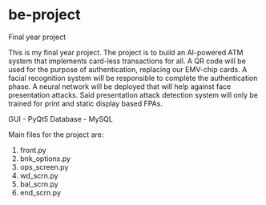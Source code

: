 # be-project
Final year project

This is my final year project.
The project is to build an AI-powered ATM system that implements card-less transactions for all.
A QR code will be used for the purpose of authentication, replacing our EMV-chip cards.
A facial recognition system will be responsible to complete the authentication phase.
A neural network will be deployed that will help against face presentation attacks.
Said presentation attack detection system will only be trained for print and static display based FPAs.

GUI - PyQt5
Database - MySQL

Main files for the project are:
  1. front.py
  2. bnk_options.py
  3. ops_screen.py
  4. wd_scrn.py
  5. bal_scrn.py
  6. end_scrn.py
